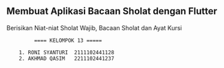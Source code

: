 ## Membuat Aplikasi Bacaan Sholat dengan Flutter
Berisikan Niat-niat Sholat Wajib, Bacaan Sholat dan Ayat Kursi



             ==== KELOMPOK 13 =====

        1. RONI SYANTURI  2111102441128
        2. AKHMAD QASIM   2211102441237
         
